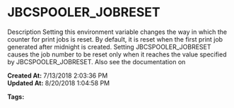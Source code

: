 # JBCSPOOLER_JOBRESET

Description Setting this environment variable changes the way in which the counter for print jobs is reset. By default, it is reset when the first print job generated after midnight is created. Setting JBCSPOOLER_JOBRESET causes the job number to be reset only when it reaches the value specified by JBCSPOOLER_JOBRESET. Also see the documentation on   

**Created At:** 7/13/2018 2:03:36 PM  
**Updated At:** 8/20/2018 1:04:58 PM  

**Tags:**
<badge text='reset' vertical='middle' />
<badge text='job' vertical='middle' />
<badge text='spooler' vertical='middle' />
<badge text='environment variable' vertical='middle' />
